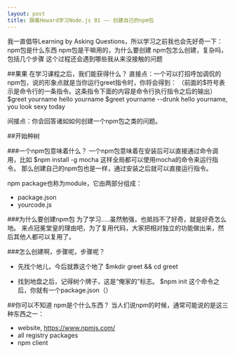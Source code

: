 ```yaml
---
layout: post
title: 跟着Howard学习Node.js 01 —— 创建自己的npm包
---
```


我一直倡导Learning by Asking Questions，所以学习之前我也会先好奇一下：
npm包是什么东西
npm包是干嘛用的，为什么要创建
npm包怎么创建，复杂吗，包括几个步骤
这个过程还会遇到哪些我从来没接触的问题

##果果
在学习课程之后，我们能获得什么？
直接点：一个可以打招呼加调侃的npm包，说的形象点就是当你运行greet指令时，你将会得到：
（前面的$符号表示是命令行的一条指令。这条指令下面的内容是命令行执行指令之后的输出）
$greet yourname
hello yourname
$greet yourname --drunk
hello yourname, you look sexy today

间接点：你会回答诸如如何创建一个npm包之类的问题。


##开始种树

###一个npm包意味着什么？
一个npm包意味着在安装后可以直接通过命令调用，比如
$npm install -g mocha 
这样全局都可以使用mocha的命令来运行指令。
那么创建自己的npm包也是一样，通过安装之后就可以直接运行指令。


npm package也称为module，它由两部分组成：

- package.json
- yourcode.js

###为什么要创建npm包
为了学习.....虽然勉强，也抵挡不了好奇，就是好奇怎么地。
来点冠冕堂皇的理由吧，为了复用代码，大家把相对独立的功能做出来，然后其他人都可以复用了。

###怎么创建啊，步骤呢，步骤呢？

- 先找个地儿，今后就靠这个地了
$mkdir greet && cd greet

- 找到地盘之后，记得树个牌子，这是“俺家的”标志。
$npm init
这个命令之后，你就有一个package.json（）




##你可以不知道
npm是个什么东西？
当人们说npm的时候，通常可能说的是这三种东西之一：

- website, https://www.npmjs.com/
- all registry packages
- npm client
